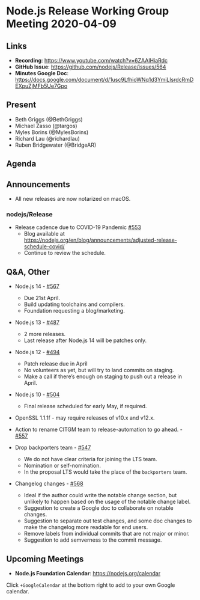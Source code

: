 # Node.js Release Working Group Meeting 2020-04-09

## Links

* **Recording**: https://www.youtube.com/watch?v=6ZAAIHiaRdc
* **GitHub Issue**: https://github.com/nodejs/Release/issues/564
* **Minutes Google Doc**: https://docs.google.com/document/d/1usc9LfhioWNq1d3YmiLlsrdcRmDEXpuZjMFb5Ue7Gpo

## Present

* Beth Griggs (@BethGriggs)
* Michael Zasso (@targos)
* Myles Borins (@MylesBorins)
* Richard Lau (@richardlau)
* Ruben Bridgewater (@BridgeAR)

## Agenda

## Announcements
 
* All new releases are now notarized on macOS.

### nodejs/Release

* Release cadence due to COVID-19 Pandemic [#553](https://github.com/nodejs/Release/issues/553)
  * Blog available at https://nodejs.org/en/blog/announcements/adjusted-release-schedule-covid/
  * Continue to review the schedule.

## Q&A, Other

* Node.js 14 - [#567](https://github.com/nodejs/Release/issues/567)
  * Due 21st April. 
  * Build updating toolchains and compilers.
  * Foundation requesting a blog/marketing.
* Node.js 13 - [#487](https://github.com/nodejs/Release/issues/487)
  * 2 more releases.
  * Last release after Node.js 14 will be patches only.
* Node.js 12 - [#494](https://github.com/nodejs/Release/issues/494)
  * Patch release due in April
  * No volunteers as yet, but will try to land commits on staging.
  * Make a call if there’s enough on staging to push out a release in April.
* Node.js 10 - [#504](https://github.com/nodejs/Release/issues/504)
  * Final release scheduled for early May, if required.

* OpenSSL 1.1.1f  - may require releases of v10.x and v12.x. 

* Action to rename CITGM team to release-automation to go ahead. - [#557](https://github.com/nodejs/Release/issues/557)

* Drop backporters team - [#547](https://github.com/nodejs/Release/issues/547)
  * We do not have clear criteria for joining the LTS team.
  * Nomination or self-nomination.
  * In the proposal LTS would take the place of the `backporters` team.

* Changelog changes - [#568](https://github.com/nodejs/Release/issues/568)
  * Ideal if the author could write the notable change section, but unlikely to happen based on the usage of the notable change label.
  * Suggestion to create a Google doc to collaborate on notable changes. 
  * Suggestion to separate out test changes, and some doc changes to make the changelog more readable for end users.
  * Remove labels from individual commits that are not major or minor. 
  * Suggestion to add semverness to the commit message.


## Upcoming Meetings

* **Node.js Foundation Calendar**: https://nodejs.org/calendar

Click `+GoogleCalendar` at the bottom right to add to your own Google calendar.


